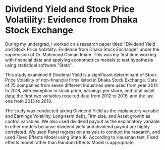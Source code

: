 # Dividend Yield and Stock Price Volatility: Evidence from Dhaka Stock Exchange
During my undergrad, I worked on a research paper titled "Dividend Yield and Stock Price Volatility: Evidence from Dhaka Stock Exchange" under the supervision of Dr. Mahmood Osman Imam.
This was my first time working with financial data and applying econometrics models to test hypothesis using statistical software "Stata".

This study examined if Dividend Yield is a significant determinant of Stock Price Volatility of non-financial firms listed in Dhaka Stock Exchange. Data of 75 companies from seven different industries were used from year 2014 to 2018, with exception in stock price, earnings per share, and total asset data; the first two variables required data from 2012 to 2018, and the last one from 2013 to 2018. 

The study was conducted taking Dividend Yield as the explanatory variable and Earnings Volatility, Long-term debt, Firm size, and Asset growth as control variables. We also used dividend payout as the explanatory variable in other models because dividend yield and dividend payout are highly correlated. We used Panel regression analysis to conduct the research, and used Fixed Effects Model using Stata 16. According to Hausman test, Fixed effects model rather than Random Effects Model is appropriate.
